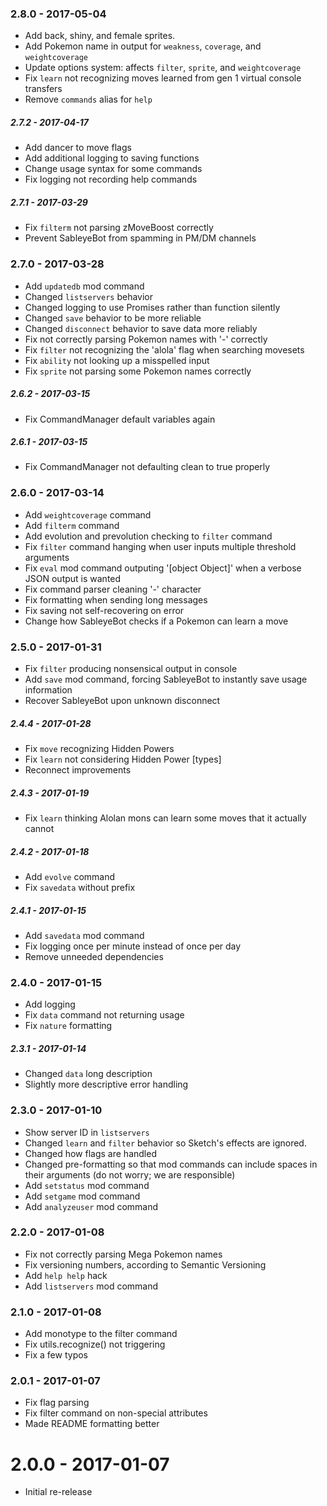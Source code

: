 ### 2.8.0 - 2017-05-04
 * Add back, shiny, and female sprites.
 * Add Pokemon name in output for `weakness`, `coverage`, and `weightcoverage`
 * Update options system: affects `filter`, `sprite`, and `weightcoverage`
 * Fix `learn` not recognizing moves learned from gen 1 virtual console transfers
 * Remove `commands` alias for `help`

##### 2.7.2 - 2017-04-17
 * Add dancer to move flags
 * Add additional logging to saving functions	
 * Change usage syntax for some commands
 * Fix logging not recording help commands

##### 2.7.1 - 2017-03-29
 * Fix `filterm` not parsing zMoveBoost correctly
 * Prevent SableyeBot from spamming in PM/DM channels
 
### 2.7.0 - 2017-03-28
 * Add `updatedb` mod command
 * Changed `listservers` behavior
 * Changed logging to use Promises rather than function silently
 * Changed `save` behavior to be more reliable
 * Changed `disconnect` behavior to save data more reliably
 * Fix not correctly parsing Pokemon names with '-' correctly
 * Fix `filter` not recognizing the 'alola' flag when searching movesets
 * Fix `ability` not looking up a misspelled input
 * Fix `sprite` not parsing some Pokemon names correctly

##### 2.6.2 - 2017-03-15
 * Fix CommandManager default variables again

##### 2.6.1 - 2017-03-15
 * Fix CommandManager not defaulting clean to true properly

### 2.6.0 - 2017-03-14
 * Add `weightcoverage` command
 * Add `filterm` command
 * Add evolution and prevolution checking to `filter` command
 * Fix `filter` command hanging when user inputs multiple threshold arguments
 * Fix `eval` mod command outputing '[object Object]' when a verbose JSON output is wanted
 * Fix command parser cleaning '-' character
 * Fix formatting when sending long messages
 * Fix saving not self-recovering on error
 * Change how SableyeBot checks if a Pokemon can learn a move

### 2.5.0 - 2017-01-31
 * Fix `filter` producing nonsensical output in console
 * Add `save` mod command, forcing SableyeBot to instantly save usage information
 * Recover SableyeBot upon unknown disconnect

##### 2.4.4 - 2017-01-28
 * Fix `move` recognizing Hidden Powers
 * Fix `learn` not considering Hidden Power [types]
 * Reconnect improvements

##### 2.4.3 - 2017-01-19
 * Fix `learn` thinking Alolan mons can learn some moves that it actually cannot

##### 2.4.2 - 2017-01-18
 * Add `evolve` command
 * Fix `savedata` without prefix

##### 2.4.1 - 2017-01-15
 * Add `savedata` mod command
 * Fix logging once per minute instead of once per day
 * Remove unneeded dependencies

### 2.4.0 - 2017-01-15
 * Add logging
 * Fix `data` command not returning usage
 * Fix `nature` formatting

##### 2.3.1 - 2017-01-14
 * Changed `data` long description
 * Slightly more descriptive error handling

### 2.3.0 - 2017-01-10
 * Show server ID in `listservers`
 * Changed `learn` and `filter` behavior so Sketch's effects are ignored.
 * Changed how flags are handled
 * Changed pre-formatting so that mod commands can include spaces in their arguments (do not worry; we are responsible)
 * Add `setstatus` mod command
 * Add `setgame` mod command
 * Add `analyzeuser` mod command

### 2.2.0 - 2017-01-08
 * Fix not correctly parsing Mega Pokemon names
 * Fix versioning numbers, according to Semantic Versioning
 * Add `help help` hack
 * Add `listservers` mod command

### 2.1.0 - 2017-01-08
 * Add monotype to the filter command
 * Fix utils.recognize() not triggering
 * Fix a few typos

### 2.0.1 - 2017-01-07
 * Fix flag parsing
 * Fix filter command on non-special attributes
 * Made README formatting better

# 2.0.0 - 2017-01-07
 * Initial re-release
